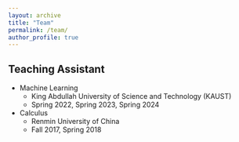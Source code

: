 ```yaml
---
layout: archive
title: "Team"
permalink: /team/
author_profile: true
---
```


## Teaching Assistant
- Machine Learning 
  - King Abdullah University of Science and Technology (KAUST)
  - Spring 2022, Spring 2023, Spring 2024
- Calculus
  - Renmin University of China
  - Fall 2017, Spring 2018
